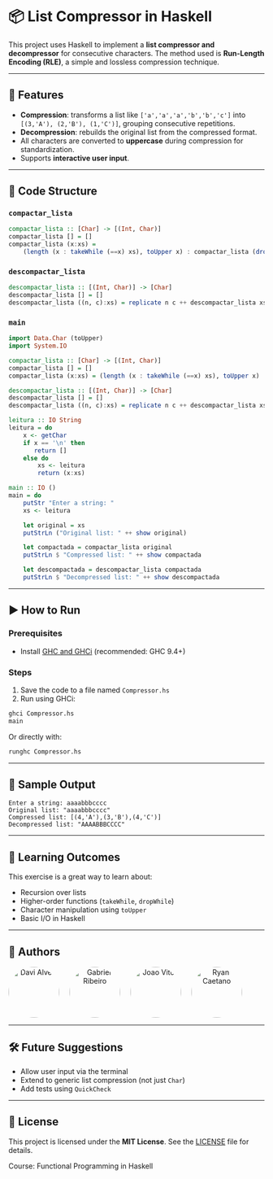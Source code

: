 
# 📦 List Compressor in Haskell

This project uses Haskell to implement a **list compressor and decompressor** for consecutive characters. The method used is **Run-Length Encoding (RLE)**, a simple and lossless compression technique.

---

## 🔧 Features

- **Compression**: transforms a list like `['a','a','a','b','b','c']` into `[(3,'A'), (2,'B'), (1,'C')]`, grouping consecutive repetitions.
- **Decompression**: rebuilds the original list from the compressed format.
- All characters are converted to **uppercase** during compression for standardization.
- Supports **interactive user input**.

---

## 📁 Code Structure

### `compactar_lista`

```haskell
compactar_lista :: [Char] -> [(Int, Char)]
compactar_lista [] = []
compactar_lista (x:xs) =
    (length (x : takeWhile (==x) xs), toUpper x) : compactar_lista (dropWhile (==x) xs)
```

### `descompactar_lista`

```haskell
descompactar_lista :: [(Int, Char)] -> [Char]
descompactar_lista [] = []
descompactar_lista ((n, c):xs) = replicate n c ++ descompactar_lista xs
```

### `main`

```haskell
import Data.Char (toUpper)
import System.IO

compactar_lista :: [Char] -> [(Int, Char)] 
compactar_lista [] = []
compactar_lista (x:xs) = (length (x : takeWhile (==x) xs), toUpper x) : compactar_lista (dropWhile (==x) xs)

descompactar_lista :: [(Int, Char)] -> [Char]
descompactar_lista [] = []
descompactar_lista ((n, c):xs) = replicate n c ++ descompactar_lista xs

leitura :: IO String
leitura = do 
    x <- getChar
    if x == '\n' then
       return []
    else do 
        xs <- leitura
        return (x:xs)

main :: IO ()
main = do 
    putStr "Enter a string: "
    xs <- leitura

    let original = xs
    putStrLn ("Original list: " ++ show original)

    let compactada = compactar_lista original
    putStrLn $ "Compressed list: " ++ show compactada

    let descompactada = descompactar_lista compactada
    putStrLn $ "Decompressed list: " ++ show descompactada
```

---

## ▶️ How to Run

### Prerequisites

- Install [GHC and GHCi](https://www.haskell.org/platform/) (recommended: GHC 9.4+)

### Steps

1. Save the code to a file named `Compressor.hs`
2. Run using GHCi:

```bash
ghci Compressor.hs
main
```

Or directly with:

```bash
runghc Compressor.hs
```

---

## 📝 Sample Output

```
Enter a string: aaaabbbcccc
Original list: "aaaabbbcccc"
Compressed list: [(4,'A'),(3,'B'),(4,'C')]
Decompressed list: "AAAABBBCCCC"
```

---

## 🧠 Learning Outcomes

This exercise is a great way to learn about:
- Recursion over lists
- Higher-order functions (`takeWhile`, `dropWhile`)
- Character manipulation using `toUpper`
- Basic I/O in Haskell

---

## 📌 Authors

<div align="center" style="display: flex; gap: 20px; align-items: center; flex-wrap: wrap;">
  <a href="https://github.com/davialves1820" target="_blank">
    <img src="https://github.com/davialves1820.png" width="100" style="border-radius: 50%;" alt="Davi Alves"/>
  </a>
  <a href="https://github.com/gabrielbribeiroo" target="_blank">
    <img src="https://github.com/gabrielbribeiroo.png" width="100" style="border-radius: 50%;" alt="Gabriel Ribeiro"/>
  </a>      
  <a href="https://github.com/JoaoVitorSampaio" target="_blank">
    <img src="https://github.com/JoaoVitorSampaio.png" width="100" style="border-radius: 50%;" alt="Joao Vitor"/>
  </a>
  <a href="https://github.com/Ryan1804" target="_blank">
    <img src="https://github.com/Ryan1804.png" width="100" style="border-radius: 50%;" alt="Ryan Caetano"/>
  </a>
</div>

---

## 🛠️ Future Suggestions

- Allow user input via the terminal
- Extend to generic list compression (not just `Char`)
- Add tests using `QuickCheck`

---

## 📄 License

This project is licensed under the **MIT License**. See the [LICENSE](LICENSE) file for details.

Course: Functional Programming in Haskell
